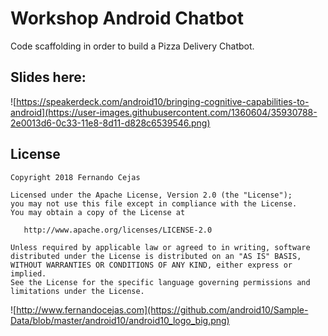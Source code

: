# Workshop Android Chatbot
Code scaffolding in order to build a Pizza Delivery Chatbot.  

## Slides here:
![https://speakerdeck.com/android10/bringing-cognitive-capabilities-to-android](https://user-images.githubusercontent.com/1360604/35930788-2e0013d6-0c33-11e8-8d11-d828c6539546.png)

License
--------

    Copyright 2018 Fernando Cejas

    Licensed under the Apache License, Version 2.0 (the "License");
    you may not use this file except in compliance with the License.
    You may obtain a copy of the License at

       http://www.apache.org/licenses/LICENSE-2.0

    Unless required by applicable law or agreed to in writing, software
    distributed under the License is distributed on an "AS IS" BASIS,
    WITHOUT WARRANTIES OR CONDITIONS OF ANY KIND, either express or implied.
    See the License for the specific language governing permissions and
    limitations under the License.


![http://www.fernandocejas.com](https://github.com/android10/Sample-Data/blob/master/android10/android10_logo_big.png)
